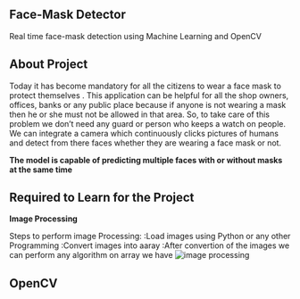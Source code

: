## Face-Mask Detector
Real time face-mask detection using Machine Learning and OpenCV

## About Project
Today it has become mandatory for all the citizens to wear a face mask to protect themselves . This application can be helpful for all the shop owners, offices, banks or any public place because if anyone is not wearing a mask then he or she must not be allowed in that area. So, to take care of this problem we don’t need any guard or person who keeps a watch on people. We can integrate a camera which continuously clicks pictures of humans and detect from there faces whether they are wearing a face mask or not.

**The model is capable of predicting multiple faces with or without masks at the same time**

## Required to Learn for the Project
**Image Processing**

 Steps to perform image Processing:
     :Load images using Python or any other Programming
     :Convert images into aaray
     :After convertion of the images we can perform any algorithm on array we have
    ![image processing](https://files.realpython.com/media/face-detection-abba.ea2dcc6d3bda.jpg)

  

  
## OpenCV
